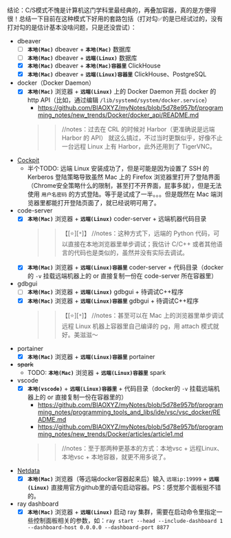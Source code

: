 
结论：C/S模式不愧是计算机这门学科里最经典的，再叠加容器，真的是方便得很！总结一下目前在这种模式下好用的套路包括（打对勾✅的是已经试过的，没有打对勾的是估计基本没啥问题，只是还没尝试）：
- dbeaver
  * [ ] **`本地(Mac)`** dbeaver + **`本地(Mac)`** 数据库
  * [ ] **`本地(Mac)`** dbeaver + **`远端(Linux)`** 数据库
  * [x] **`本地(Mac)`** dbeaver + **`本地(Mac)容器里`** ClickHouse
  * [x] **`本地(Mac)`** dbeaver + **`远端(Linux)容器里`** ClickHouse、PostgreSQL
- docker（Docker Daemon）
  * [x] **`本地(Mac)`** 浏览器 + **`远端(Linux)`** 上的 Docker Daemon 开启 docker 的 http API（比如，通过编辑 `/lib/systemd/system/docker.service`）
    + https://github.com/BIAOXYZ/myNotes/blob/5d78e957bf/programming_notes/new_trends/Docker/docker_api/README.md
    >> //notes：过去在 CRL 的时候对 Harbor（更准确说是远端 Harbor 的 API） 就这么搞过，不过当时更飘似乎，好像不止一台远程 Linux 上有 Harbor，此外还用到了 TigerVNC。
- [Cockpit](https://cockpit-project.org/)
  * 半个TODO: 远端 Linux 安装成功了，但是可能是因为设置了 SSH 的 Kerberos 登陆策略导致虽然 Mac 上的 Firefox 浏览器里打开了登陆界面（Chrome安全策略什么的限制，甚至打不开界面，屁事多就），但是无法使用 `用户名密码` 的方式登陆。等于是试成了一半。。。但是既然在 Mac 端浏览器里都能打开登陆页面了，就已经说明可用了。
- code-server
  * [x] **`本地(Mac)`** 浏览器 + **`远端(Linux)`** coder-server + 远端机器代码目录
    >> 【[:star:][`*`]】 //notes：这种方式下，远端的 Python 代码，可以直接在本地浏览器里单步调试；我估计 C/C++ 或者其他语言的代码也是类似的，虽然并没有实际去调试。
  * [x] **`本地(Mac)`** 浏览器 + **`远端(Linux)容器里`** coder-server + 代码目录（docker的 `-v` 挂载远端机器上的 or 直接复制一份在 code-server 所在容器里）
- gdbgui
  * [ ] **`本地(Mac)`** 浏览器 + **`远端(Linux)`** gdbgui + 待调试C++程序
  * [x] **`本地(Mac)`** 浏览器 + **`远端(Linux)容器里`** gdbgui + 待调试C++程序
    >> 【[:star:][`*`]】 //notes：甚至可以在 Mac 上的浏览器里单步调试远程 Linux 机器上容器里自己编译的 pg，用 attach 模式就好。美滋滋～
- portainer
  * [x] **`本地(Mac)`** 浏览器 + **`远端(Linux)容器里`** portainer
- ~~spark~~
  * TODO: **`本地(Mac)`** 浏览器 + **`远端(Linux)容器里`** spark
- vscode
  * [x] **`本地(vscode)`** + **`远端(Linux)容器里`** + 代码目录（docker的 `-v` 挂载远端机器上的 or 直接复制一份在容器里的）
    + https://github.com/BIAOXYZ/myNotes/blob/5d78e957bf/programming_notes/programming_tools_and_libs/ide/vsc/vsc_docker/README.md
    + https://github.com/BIAOXYZ/myNotes/blob/5d78e957bf/programming_notes/new_trends/Docker/articles/article1.md
    >> //notes：至于那两种更基本的方式：本地vsc + 远程Linux、本地vsc + 本地容器，就更不用多说了。
- [Netdata](https://github.com/netdata/netdata)
  * [x] **`本地(Mac)`** 浏览器（等远端docker容器起来后）输入 `远端ip:19999` + **`远端(Linux)`** 直接用官方github里的语句启动容器。PS：感觉那个面板挺不错的。
- ray dashboard
  * [x] **`本地(Mac)`** 浏览器 + **`远端(Linux)`** 启动 ray 集群，需要在启动命令里指定一些控制面板相关的参数，如：`ray start --head --include-dashboard 1 --dashboard-host 0.0.0.0 --dashboard-port 8877`
